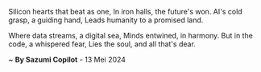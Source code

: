 Silicon hearts that beat as one,
In iron halls, the future's won.
AI's cold grasp, a guiding hand,
Leads humanity to a promised land.

Where data streams, a digital sea,
Minds entwined, in harmony.
But in the code, a whispered fear,
Lies the soul, and all that's dear.

~ <b>By Sazumi Copilot</b> - 13 Mei 2024